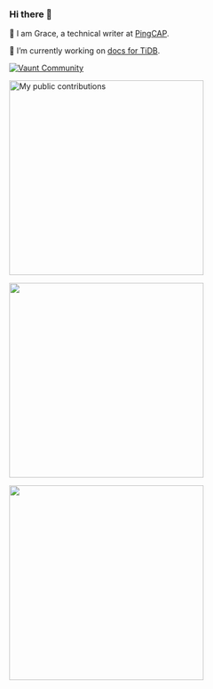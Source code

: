 ### Hi there 👋

🌱 I am Grace, a technical writer at [PingCAP](https://pingcap.com/).

🔭 I’m currently working on [docs for TiDB](https://github.com/pingcap/docs).

[![Vaunt Community](https://api.vaunt.dev/v1/github/entities/qiancai/badges/community)](https://community.vaunt.dev/board/qiancai)

<p>
    <a href="https://vaunt.dev">
        <img src="https://api.vaunt.dev/v1/github/entities/qiancai/contributions?format=svg" width="350" title="My public contributions"/>
    </a>
</p>

<p>
  <img decoding="async" loading="lazy" src="https://api.vaunt.dev/v1/github/entities/qiancai/achievements?format=svg&limit=3" width="350" />
</p>

<p>
  <img src="https://api.vaunt.dev/v1/github/entities/{{github_username}}/achievements?format=svg&limit=3" width="350" />
</p>

<!--
**qiancai/qiancai** is a ✨ _special_ ✨ repository because its `README.md` (this file) appears on your GitHub profile.

Here are some ideas to get you started:

- 🔭 I’m currently working on ...
- 🌱 I’m currently learning ...
- 👯 I’m looking to collaborate on ...
- 🤔 I’m looking for help with ...
- 💬 Ask me about ...
- 📫 How to reach me: ...
- 😄 Pronouns: ...
- ⚡ Fun fact: ...
-->
